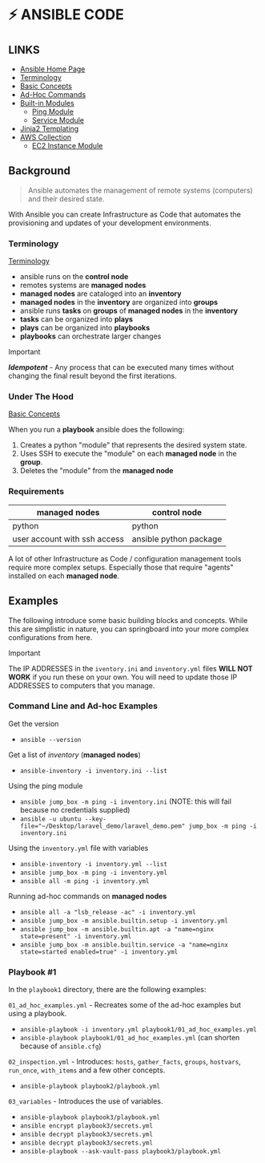 # ⚡️ ANSIBLE CODE

## LINKS
- <a href="https://www.ansible.com/">Ansible Home Page</a>
- <a href="https://docs.ansible.com/ansible/latest/getting_started/index.html">Terminology</a>
- <a href="https://docs.ansible.com/ansible/latest/getting_started/basic_concepts.html">Basic Concepts</a>
- <a href="https://docs.ansible.com/ansible/latest/command_guide/intro_adhoc.html">Ad-Hoc Commands</a>
- <a href="https://docs.ansible.com/ansible/2.9/modules/list_of_all_modules.html">Built-in Modules</a>
  - <a href="https://docs.ansible.com/ansible/latest/collections/ansible/builtin/ping_module.html">Ping Module</a>
  - <a href="https://docs.ansible.com/ansible/latest/collections/ansible/builtin/service_module.html">Service Module</a>
- <a href="https://docs.ansible.com/ansible/latest/playbook_guide/playbooks_templating.html">Jinja2 Templating</a>
- <a href="https://docs.ansible.com/ansible/latest/collections/amazon/aws/index.html">AWS Collection</a>
  - <a href="https://docs.ansible.com/ansible/latest/collections/amazon/aws/ec2_instance_module.html">EC2 Instance Module</a>

## Background

> Ansible automates the management of remote systems (computers) and their desired state.

With Ansible you can create Infrastructure as Code that automates the provisioning and updates of your development environments.

### Terminology

<a href="https://docs.ansible.com/ansible/latest/getting_started/index.html">Terminology</a>

- ansible runs on the **control node**
- remotes systems are **managed nodes**
- **managed nodes** are cataloged into an **inventory**
- **managed nodes** in the **inventory** are organized into **groups**
- ansible runs **tasks** on **groups** of **managed nodes** in the **inventory**
- **tasks** can be organized into **plays**
- **plays** can be organized into **playbooks**
- **playbooks** can orchestrate larger changes

> [!IMPORTANT]
> ***Idempotent*** - Any process that can be executed many times without changing the final result beyond the first iterations.

### Under The Hood

<a href="https://docs.ansible.com/ansible/latest/getting_started/basic_concepts.html">Basic Concepts</a>

When you run a **playbook** ansible does the following:
1. Creates a python "module" that represents the desired system state.
2. Uses SSH to execute the "module" on each **managed node** in the **group**.
3. Deletes the "module" from the **managed node**

### Requirements

| managed nodes                | control node           |
|------------------------------|------------------------|
| python                       | python                 |
| user account with ssh access | ansible python package |

A lot of other Infrastructure as Code / configuration management tools require more complex setups. Especially those that require "agents" installed on each **managed node**.

## Examples
The following introduce some basic building blocks and concepts. While this are simplistic in nature, you can springboard into your more complex configurations from here.
> [!IMPORTANT]
> The IP ADDRESSES in the `iventory.ini` and `inventory.yml` files **WILL NOT WORK** if you run these on your own. You will need to update those IP ADDRESSES to computers that you manage.



### Command Line and Ad-hoc Examples
Get the version
- `ansible --version`

Get a list of *inventory* (**managed nodes**)
- `ansible-inventory -i inventory.ini --list`

Using the ping module
- `ansible jump_box -m ping -i inventory.ini` (NOTE: this will fail because no credentials supplied)
- `ansible -u ubuntu --key-file="~/Desktop/laravel_demo/laravel_demo.pem" jump_box -m ping -i inventory.ini`

Using the `inventory.yml` file with variables
- `ansible-inventory -i inventory.yml --list`
- `ansible jump_box -m ping -i inventory.yml`
- `ansible all -m ping -i inventory.yml`

Running ad-hoc commands on **managed nodes**
- `ansible all -a "lsb_release -ac" -i inventory.yml`
- `ansible jump_box -m ansible.builtin.setup -i inventory.yml`
- `ansible jump_box -m ansible.builtin.apt -a "name=nginx state=present" -i inventory.yml`
- `ansible jump_box -m ansible.builtin.service -a "name=nginx state=started enabled=true" -i inventory.yml`

### Playbook #1
In the `playbook1` directory, there are the following examples:

`01_ad_hoc_examples.yml` - Recreates some of the ad-hoc examples but using a playbook.
- `ansible-playbook -i inventory.yml playbook1/01_ad_hoc_examples.yml`
- `ansible-playbook playbook1/01_ad_hoc_examples.yml` (can shorten because of `ansible.cfg`)

`02_inspection.yml` - Introduces: `hosts`, `gather_facts`, `groups`, `hostvars`, `run_once`, `with_items` and a few other concepts.
- `ansible-playbook playbook2/playbook.yml`

`03_variables` - Introduces the use of variables.
- `ansible-playbook playbook3/playbook.yml`
- `ansible encrypt playbook3/secrets.yml`
- `ansible decrypt playbook3/secrets.yml`
- `ansible decrypt playbook3/secrets.yml`
- `ansible-playbook --ask-vault-pass playbook3/playbook.yml`
